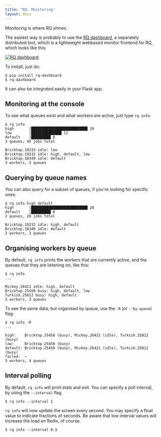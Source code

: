 ```yaml
---
title: "RQ: Monitoring"
layout: docs
---
```


Monitoring is where RQ shines.

The easiest way is probably to use the [RQ dashboard][dashboard], a separately
distributed tool, which is a lightweight webbased monitor frontend for RQ,
which looks like this:

[![RQ dashboard](/img/dashboard.png)][dashboard]

To install, just do:

```console
$ pip install rq-dashboard
$ rq-dashboard
```

It can also be integrated easily in your Flask app.


## Monitoring at the console

To see what queues exist and what workers are active, just type `rq info`:

```console
$ rq info
high       |██████████████████████████ 20
low        |██████████████ 12
default    |█████████ 8
3 queues, 45 jobs total

Bricktop.19233 idle: low
Bricktop.19232 idle: high, default, low
Bricktop.18349 idle: default
3 workers, 3 queues
```


## Querying by queue names

You can also query for a subset of queues, if you're looking for specific ones:

```console
$ rq info high default
high       |██████████████████████████ 20
default    |█████████ 8
2 queues, 28 jobs total

Bricktop.19232 idle: high, default
Bricktop.18349 idle: default
2 workers, 2 queues
```


## Organising workers by queue

By default, `rq info` prints the workers that are currently active, and the
queues that they are listening on, like this:

```console
$ rq info
...

Mickey.26421 idle: high, default
Bricktop.25458 busy: high, default, low
Turkish.25812 busy: high, default
3 workers, 3 queues
```

To see the same data, but organised by queue, use the `-R` (or `--by-queue`)
flag:

```console
$ rq info -R
...

high:    Bricktop.25458 (busy), Mickey.26421 (idle), Turkish.25812 (busy)
low:     Bricktop.25458 (busy)
default: Bricktop.25458 (busy), Mickey.26421 (idle), Turkish.25812 (busy)
failed:  –
3 workers, 4 queues
```


## Interval polling

By default, `rq info` will print stats and exit.
You can specify a poll interval, by using the `--interval` flag.

```console
$ rq info --interval 1
```

`rq info` will now update the screen every second.  You may specify a float
value to indicate fractions of seconds.  Be aware that low interval values will
increase the load on Redis, of course.

```console
$ rq info --interval 0.5
```

[dashboard]: https://github.com/nvie/rq-dashboard
